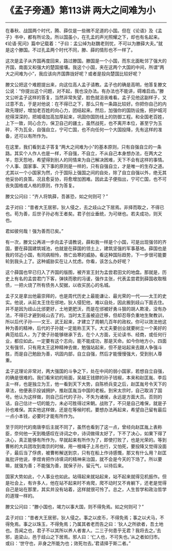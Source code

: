 # 《孟子旁通》第113讲 两大之间难为小

------

在春秋、战国两个时代，腾、薛仅是一些微不足道的小国。但在《论语》及《孟子》书中，都有所论及。所以国虽小，在孔孟的声光照耀之下，却也有名起来。《论语·宪问》篇中记载着：“子曰：孟公绰为赵魏老则忧，不可以为滕薛大夫。”就是这个滕国。不过孔孟两个时代不同，滕、薛的情形也不一样了。

这次是孟子从齐国再度回来，路过滕国。滕国是一个小国，而东北面毗邻了强大的齐国，南面又和强大的楚国接壤。我这个小国，夹在这两个大国的中间，所谓“两大之间难为小”，我应该向齐国靠拢好呢？或者是投向楚国比较好呢？

滕文公把这个难题提出来，向这位高人孟子请教。孟子也的确是高明，他答复滕文公说：“你提出这个问题，对不起，我也没办法。有办法也不能讲，碍难启齿。”滕文公听孟子这样的答复，当然非常失望，脸色就沮丧难看。孟子见他这副样子，又过意不去，于是对他说：在不得已之下，那么只有一条路比较好。你把你自己的内政先理好，增加老百姓的向心力，团结起来。然后，加强你的国防设施，把护城河挖得深深的，把城墙加高加厚起来，巩固你国防线上的防御工程。和全国老百姓，上下一致，同心合力，保卫自己的疆土，虽然战死，也不离开本位，甚至宁为玉碎，不为瓦全，自强自立，宁可亡国，也不向任何一个大国投降，先有这样的准备，还可以有所作为。

在这里，我们看到孟子答复“两大之间难为小”的基本原则，只有自强自立的一条路。其实个人作人也是一样，不自强，不自立，不从自己本身想办法，在两大之羊，怨天怨地，希望得到别人的同情来为自己解决困难，天下不会有这样的事情。个人事、国家事、天下事的原则是一样的，只有自强自立，才是唯一的生存之道。尤其以一个小国家为然，介于国际上强国之间的自处，除了自立自强以外，绝无其他妥协的良策。况且愈妥协，将愈增加困难。因此孟子便指出，宁可亡国，也不可丧失国格或人格的原则，作为答复。

滕文公问曰：“齐人将筑薛，吾甚恐，如之何则可？”

孟子对曰：“昔者大王居邪，狄人侵之，去之歧山之下居焉。非择而取之，不得已也。苟为善，后世子孙必有王者矣。君子创业垂统，为可继也。若夫成功，则天也。

君如彼何哉！强为善而已矣。”

有一次，滕文公再进一步向孟子请教说，薛和我一样是个小国，可是出现强邻的齐国，要在薛国建筑城池，也就是在薛国的领土上，建筑坚强的军事基地。薛国也是我的邻近小国，有同病相怜，唇亡齿寒的威胁。看这种国际趋势，下一步很可能要轮到我头上了。这种威胁实在让人忧虑。你看，该怎么办好呢？

这个薛国也早已归入了齐国的版图，被齐宣王封为孟尝君田文的地盘。那就是，历史上有名的孟尝君门下客，弹挟而歌的冯谖，强作主张，代表孟尝君到薛国收取租债，一把火烧了所有债务人契据，以收买民心的名城。

孟子又是拿出他最崇拜的，也是周代历史上最能谦让、最光荣的一代——太王的史实。他说，从前太王住在邠地，狄人侵犯他，难以自处，因此搬到歧山下面去住。并不是因为歧山比邠更好，土地更肥沃，而是在邠被好勇斗狠的胡人欺凌，没有办法，不得已才避到岐山去了的。当时太王虽被迫迁移，但却忍辱负重地生聚教训，所以后代子孙——文王、武王起来，才建立了周朝几百年的政权。你可以效法他这种为善的精神，后代的子孙就一定能称王天下。大丈夫要创业就要树立一个美好的典范给后人，为了使子孙能够继承下去，在个人方面，无论读书、经商，或任何行业，都应如此。一定要有这个志向，能不能成功，那是天命。如今你地方小，四面又有强邻，只有用太王这种精神去做，勉强站起来，但不是站起来去跟人争强斗胜，而是自己勉励为善，巩固内部，自立自强，然后才能慢慢强大，受到别人尊重。

孟子这理论非常对，两大强国的斗争之下，处在中间的弱小国家，若想自立自强，的确是很难的。我们看宋初的局面，吴越王钱鏐的孙子钱椒，本来和赵匡胤、李后主一样，也是独立为王，他一看到天下大势，自陈桥兵变之后，赵匡胤号令天下的章法，他便表示投诚拥护，推赵匡胤当中国的老板。到宋太宗时，自己取消了国号。他认为这样做，则自己后代的子孙，不失为诸侯，永远是方面大员。否则的话，自己估计一切的能力，未必可胜得过宋朝。战败了，不只是自己难保，就是子孙也难保。其实他这样做，还是在等候时机，要想办法再起来，希望自己留有最后一点小本钱，必要时才能有所作为。

至于同时代的南唐李后主就不同了，虽然也看到了这一点，曾经向赵匡胤上表称臣，奈何他一天到晚感叹在诗词之中，诗词做得太好了，下不了决心，如果下得了决心，真正能够有所作为，早就起来有所作为了，即使打败了，也是光荣的。等到曹彬的大兵团攻到南京的时候，用一根绳子上吊也行，又怕死，要投降又觉得没面子，最后当了俘虏，被曹彬解送到京，只有在船上作诗感慨，那又有什么用？赵匡胤批评他说，李煜肯把作诗填词的精神来治国，就不会是今天的下场了。所以要嘛，就强为善；不能强为善，就保子孙，留元气，以待后来。

国家大势如此，个人事业也如此。站得起来就站起来，站不起来就得见机振作。但是社会上，有许多人，他在站不起来时不肯爬，爬不动时又不肯躺下，还老是觉得自己是站在那里，其实并没有站着，这样就很可怜了。总之，人生哲学和政治哲学的道理一样的。

滕文公问曰：“滕小国也，竭力以事大国，则不得免焉。如之何则可？”

孟子对曰：“昔者大王居邪，狄人侵之。事之以皮币，不得免焉；事之以犬马，不得免焉。事之以珠玉，不得免焉；乃属其者老而告之曰：‘狄人之所欲者，吾土地也。吾闻之也，君子不以其所以养人者害人。二三子何患乎无君？我将去之。’去邪，逾梁山，邑于歧山之下居焉。邪人曰：‘仁人也，不可失也。’从之者如归市。或曰：‘世守也，非身之所能为也；效死勿去。’君请择于斯二者。”

